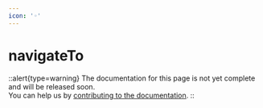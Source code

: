 ```yaml
---
icon: '◦'
---
```


# navigateTo

::alert{type=warning}
The documentation for this page is not yet complete and will be released soon.<br>
You can help us by [contributing to the documentation](/community/documentation).
::
